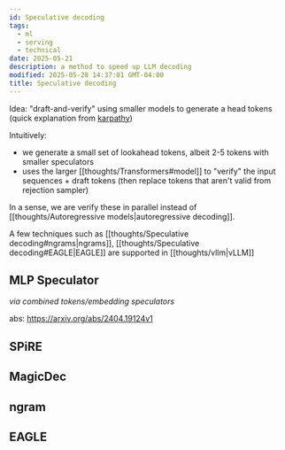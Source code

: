 ```yaml
---
id: Speculative decoding
tags:
  - ml
  - serving
  - technical
date: 2025-05-21
description: a method to speed up LLM decoding
modified: 2025-05-28 14:37:01 GMT-04:00
title: Speculative decoding
---
```


Idea: "draft-and-verify" using smaller models to generate a head tokens (quick explanation from [karpathy](https://x.com/karpathy/status/1697318534555336961))

Intuitively:

- we generate a small set of lookahead tokens, albeit 2-5 tokens with smaller speculators
- uses the larger [[thoughts/Transformers#model]] to "verify" the input sequences + draft tokens (then replace tokens that aren't valid from rejection sampler)

In a sense, we are verify these in parallel instead of [[thoughts/Autoregressive models|autoregressive decoding]].

A few techniques such as [[thoughts/Speculative decoding#ngrams|ngrams]], [[thoughts/Speculative decoding#EAGLE|EAGLE]] are supported in [[thoughts/vllm|vLLM]]

## MLP Speculator

_via combined tokens/embedding speculators_

abs: https://arxiv.org/abs/2404.19124v1

## SPiRE

## MagicDec

## ngram

## EAGLE
